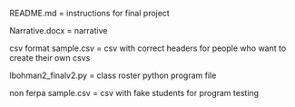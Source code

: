 README.md = instructions for final project

Narrative.docx = narrative

csv format sample.csv = csv with correct headers for people who want to create their own csvs

lbohman2_finalv2.py = class roster python program file

non ferpa sample.csv = csv with fake students for program testing
